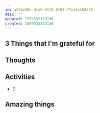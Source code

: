```yaml
---
id: a57bc68c-d1e6-41f5-8f63-7fcd1b168575
desc: ''
updated: 1599632123136
created: 1599632123136
---
```

## 3 Things that I'm grateful for



## Thoughts



## Activities
- []



## Amazing things

